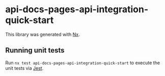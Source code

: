 # api-docs-pages-api-integration-quick-start

This library was generated with [Nx](https://nx.dev).

## Running unit tests

Run `nx test api-docs-pages-api-integration-quick-start` to execute the unit tests via [Jest](https://jestjs.io).
